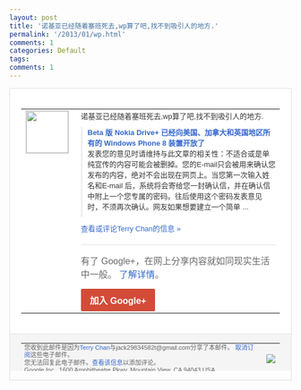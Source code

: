 ```yaml
---
layout: post
title: '诺基亚已经随着塞班死去,wp算了吧,找不到吸引人的地方.'
permalink: '/2013/01/wp.html'
comments: 1
categories: Default
tags: 
comments: 1
---
```

<!-- X-Notifications: 1:945d884930000000 -->

<div style="border:solid 1px #dfdfdf;color:#686868;font:13px Arial"><div style="background-color:#fff;padding:20px;"><table cellpadding="0" cellspacing="0"><tr><td style="padding-right:15px;vertical-align:top"><a href="https://plus.google.com/_/notifications/emlink?emr=14900066512970582018&amp;emid=CJjpjrqPgbUCFSoUcgodczsAAA&amp;path=%2F108643996575278738906&amp;dt=1359034880083&amp;uob=8"><img height="75" src="https://lh3.googleusercontent.com/-KKRGTyJ5Bl0/AAAAAAAAAAI/AAAAAAAAtnY/R4QEWIp3Ur0/s75-c-k-a/photo.jpg" style="border:solid 1px #cccccc;" width="75"/></a></td><td style="width:578px;color:#333;font:13px Arial;vertical-align:top"><div style="padding-bottom:10px">诺基亚已经随着塞班死去,wp算了吧,找不<wbr/>到吸引人的地方.</div><div style="margin-bottom:10px;padding-left:10px; border-left:2px solid #EAEAEA"><span style="margin-right:5px"><a href="http://cn.engadget.com/2013/01/24/nokia-drive-beta-now-available-for-all-wp8-users/" style="color:#3366CC;text-decoration:none"><span style="font-weight:bold">Beta 版 Nokia Drive+ 已经向美国、加拿大和英国地区所有的 Windows Phone 8 装置开放了</span></a><div style="padding-bottom:10px">发表您的意见时请维持与此文章的相关性：不<wbr/>适合或是单纯宣传的内容可能会被删掉。您的<wbr/>E-mail只会被用来确认您发布的内容，<wbr/>绝对不会出现在网页上。当您第一次输入姓名<wbr/>和E-mail 后，系统将会寄给您一封确认信，并在确认信<wbr/>中附上一个您专属的密码。往后使用这个密码<wbr/>发表意见时，不须再次确认。网友如果想要建<wbr/>立一个简单 ...</div></span></div><a href="https://plus.google.com/_/notifications/emlink?emr=14900066512970582018&amp;emid=CJjpjrqPgbUCFSoUcgodczsAAA&amp;path=%2F108643996575278738906%2Fposts%2FAiM9n8nX4hW%3Fgpinv%3DAMIXal8nT3yoWQuEr1SecC1xHKWFcvvVAtGXsetPs4qfk1mJ6cKZgkXE7f_C7YKZPwIzqwyRZnkic-_HBXFaszfjpSh8O8t4l540BBQz32kiTwcL1lVkYrU&amp;dt=1359034880083&amp;uob=8" style="color:#3366CC;text-decoration:none">查看或评论Terry Chan的信息 »</a><div style="margin-top:20px;border-top:solid 1px #dfdfdf"><div style="padding:15px 0;color:#686868;font:16px Arial">有了 Google+，在网上分享内容就如同现实生活中一般。 <a href="http://www.google.com/+/learnmore/" style="color:#3366CC;text-decoration:none">了解详情</a>。</div><a href="https://plus.google.com/_/notifications/emlink?emr=14900066512970582018&amp;emid=CJjpjrqPgbUCFSoUcgodczsAAA&amp;path=%2F%3Fgpinv%3DAMIXal8nT3yoWQuEr1SecC1xHKWFcvvVAtGXsetPs4qfk1mJ6cKZgkXE7f_C7YKZPwIzqwyRZnkic-_HBXFaszfjpSh8O8t4l540BBQz32kiTwcL1lVkYrU&amp;dt=1359034880083&amp;uob=8" style="display:inline-block;padding:7px 15px;background-color:#d44b38; color:#fff;font-size:16px; font-weight:bold;border-radius:2px;-webkit-border-radius:2px; -moz-border-radius:2px;border:solid 1px #c43b28; white-space:nowrap;text-decoration:none">加入 Google+</a></div></td></tr></table></div><div style="border-top:solid 1px #dfdfdf;padding:0 20px; background-color:#f5f5f5"><table cellpadding="0" cellspacing="0" style="height:50px"><tbody><tr><td style="vertical-align:middle;width:100%; color:#636363;font:11px Arial; line-height:120%">您收到此邮件是因为<a href="https://plus.google.com/_/notifications/emlink?emr=14900066512970582018&amp;emid=CJjpjrqPgbUCFSoUcgodczsAAA&amp;path=%2F108643996575278738906%3Fgpinv%3DAMIXal8nT3yoWQuEr1SecC1xHKWFcvvVAtGXsetPs4qfk1mJ6cKZgkXE7f_C7YKZPwIzqwyRZnkic-_HBXFaszfjpSh8O8t4l540BBQz32kiTwcL1lVkYrU&amp;dt=1359034880083&amp;uob=8" style="color:#3366CC;text-decoration:none">Terry Chan</a>与jack29834582t@gmail.com分享了本邮件。 <a href="https://plus.google.com/_/notifications/emlink?emr=14900066512970582018&amp;emid=CJjpjrqPgbUCFSoUcgodczsAAA&amp;path=%2F_%2Fnonplus%2Femailsettings%3Fgpinv%3DAMIXal8nT3yoWQuEr1SecC1xHKWFcvvVAtGXsetPs4qfk1mJ6cKZgkXE7f_C7YKZPwIzqwyRZnkic-_HBXFaszfjpSh8O8t4l540BBQz32kiTwcL1lVkYrU%26est%3DADH5u8VLmcpNaQ2rk8MR0sEXctxC28wtwWzuRRa1Q_rH92AjZBXN8AegZwv2e6zEv6hhDusUGNt1FIMFECQybyK6RJfkh5_Sy_xe7RK4_naAI6THDn54TYP2ug8TGfvY4d0HiVWlH871KG05maR3wSHA1xGW62pYLA&amp;dt=1359034880083&amp;uob=8" style="color:#3366CC;text-decoration:none">取消订阅</a>这些电子邮件。<br/>您无法回复此电子邮件。<a href="https://plus.google.com/_/notifications/emlink?emr=14900066512970582018&amp;emid=CJjpjrqPgbUCFSoUcgodczsAAA&amp;path=%2F108643996575278738906%2Fposts%2FAiM9n8nX4hW%3Fgpinv%3DAMIXal8nT3yoWQuEr1SecC1xHKWFcvvVAtGXsetPs4qfk1mJ6cKZgkXE7f_C7YKZPwIzqwyRZnkic-_HBXFaszfjpSh8O8t4l540BBQz32kiTwcL1lVkYrU&amp;dt=1359034880083&amp;uob=8" style="color:#3366CC;text-decoration:none">查看该信息</a>以添加评论。<br/>Google Inc., 1600 Amphitheatre Pkwy, Mountain View, CA 94043 USA<br/></td><td><img src="https://ssl.gstatic.com/s2/oz/images/notifications/logo/google-plus-6617a72bb36cc548861652780c9e6ff1.png"/></td></tr></tbody></table></div></div>